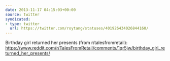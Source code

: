 ```yaml
---
date: 2013-11-17 04:15:03+00:00
source: twitter
syndicated:
- type: twitter
  url: https://twitter.com/roytang/statuses/401926434026844160/
---
```


Birthday girl returned her presents (from r/talesfromretail): https://www.reddit.com/r/TalesFromRetail/comments/1qr5jw/birthday_girl_returned_her_presents/